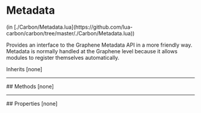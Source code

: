 <link href="../../style.css" rel="stylesheet" type="text/css"/>
<h1 class="class-title">Metadata</h1>
<span class="file-link">(in [./Carbon/Metadata.lua](https://github.com/lua-carbon/carbon/tree/master/./Carbon/Metadata.lua))</span><br/>

Provides an interface to the Graphene Metadata API in a more friendly way.
Metadata is normally handled at the Graphene level because it allows modules to register themselves automatically.

<span class="bold">Inherits [none]</span>

<hr />
## Methods
[none]

<hr />
## Properties
[none]